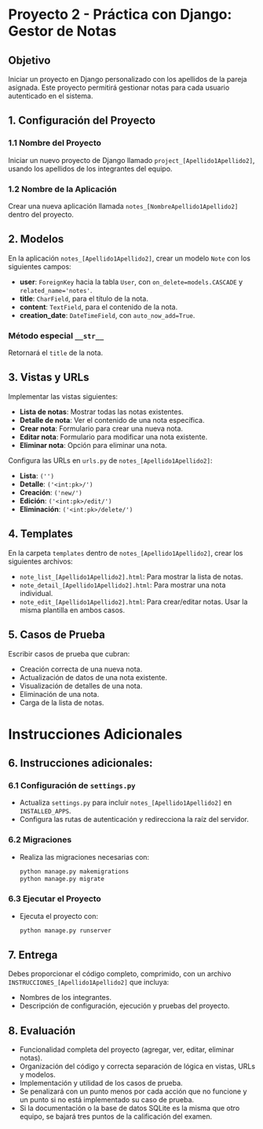 # Proyecto 2 - Práctica con Django: Gestor de Notas

## Objetivo
Iniciar un proyecto en Django personalizado con los apellidos de la pareja asignada. Este proyecto permitirá gestionar notas para cada usuario autenticado en el sistema.

## 1. Configuración del Proyecto

### 1.1 Nombre del Proyecto
Iniciar un nuevo proyecto de Django llamado `project_[Apellido1Apellido2]`, usando los apellidos de los integrantes del equipo.

### 1.2 Nombre de la Aplicación
Crear una nueva aplicación llamada `notes_[NombreApellido1Apellido2]` dentro del proyecto.

## 2. Modelos

En la aplicación `notes_[Apellido1Apellido2]`, crear un modelo `Note` con los siguientes campos:

- **user**: `ForeignKey` hacia la tabla `User`, con `on_delete=models.CASCADE` y `related_name='notes'`.
- **title**: `CharField`, para el título de la nota.
- **content**: `TextField`, para el contenido de la nota.
- **creation_date**: `DateTimeField`, con `auto_now_add=True`.

### Método especial `__str__`
Retornará el `title` de la nota.

## 3. Vistas y URLs

Implementar las vistas siguientes:

- **Lista de notas**: Mostrar todas las notas existentes.
- **Detalle de nota**: Ver el contenido de una nota específica.
- **Crear nota**: Formulario para crear una nueva nota.
- **Editar nota**: Formulario para modificar una nota existente.
- **Eliminar nota**: Opción para eliminar una nota.

Configura las URLs en `urls.py` de `notes_[Apellido1Apellido2]`:

- **Lista**: `('')`
- **Detalle**: `('<int:pk>/')`
- **Creación**: `('new/')`
- **Edición**: `('<int:pk>/edit/')`
- **Eliminación**: `('<int:pk>/delete/')`

## 4. Templates

En la carpeta `templates` dentro de `notes_[Apellido1Apellido2]`, crear los siguientes archivos:

- `note_list_[Apellido1Apellido2].html`: Para mostrar la lista de notas.
- `note_detail_[Apellido1Apellido2].html`: Para mostrar una nota individual.
- `note_edit_[Apellido1Apellido2].html`: Para crear/editar notas. Usar la misma plantilla en ambos casos.

## 5. Casos de Prueba

Escribir casos de prueba que cubran:

- Creación correcta de una nueva nota.
- Actualización de datos de una nota existente.
- Visualización de detalles de una nota.
- Eliminación de una nota.
- Carga de la lista de notas.

# Instrucciones Adicionales

## 6. Instrucciones adicionales:

### 6.1 Configuración de `settings.py`
- Actualiza `settings.py` para incluir `notes_[Apellido1Apellido2]` en `INSTALLED_APPS`.
- Configura las rutas de autenticación y redirecciona la raíz del servidor.

### 6.2 Migraciones
- Realiza las migraciones necesarias con:
    ```bash
    python manage.py makemigrations
    python manage.py migrate
    ```

### 6.3 Ejecutar el Proyecto
- Ejecuta el proyecto con:
    ```bash
    python manage.py runserver
    ```

## 7. Entrega

Debes proporcionar el código completo, comprimido, con un archivo `INSTRUCCIONES_[Apellido1Apellido2]` que incluya:

- Nombres de los integrantes.
- Descripción de configuración, ejecución y pruebas del proyecto.

## 8. Evaluación

- Funcionalidad completa del proyecto (agregar, ver, editar, eliminar notas).
- Organización del código y correcta separación de lógica en vistas, URLs y modelos.
- Implementación y utilidad de los casos de prueba.
- Se penalizará con un punto menos por cada acción que no funcione y un punto si no está implementado su caso de prueba.
- Si la documentación o la base de datos SQLite es la misma que otro equipo, se bajará tres puntos de la calificación del examen.
